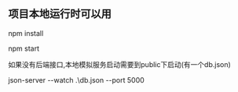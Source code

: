 ## 

## 项目本地运行时可以用

npm install 

npm start

如果没有后端接口,本地模拟服务启动需要到public下启动(有一个db.json)

json-server --watch .\db.json --port 5000
